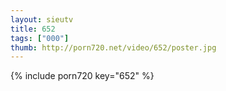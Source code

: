 ```yaml
--- 
layout: sieutv
title: 652
tags: ["000"]
thumb: http://porn720.net/video/652/poster.jpg
---
```

{% include porn720 key="652" %} 

